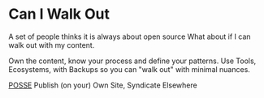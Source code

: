 # Can I Walk Out

A set of people thinks it is always about open source
What about if I can walk out with my content.

Own the content, know your process and define your patterns.
Use Tools, Ecosystems, with Backups so you can "walk out" with minimal nuances.

[POSSE](https://indieweb.org/POSSE) Publish (on your) Own Site, Syndicate Elsewhere